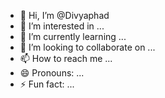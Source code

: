 - 👋 Hi, I’m @Divyaphad
- 👀 I’m interested in ...
- 🌱 I’m currently learning ...
- 💞️ I’m looking to collaborate on ...
- 📫 How to reach me ...
- 😄 Pronouns: ...
- ⚡ Fun fact: ...

<!---
Divyaphad/Divyaphad is a ✨ special ✨ repository because its `README.md` (this file) appears on your GitHub profile.
You can click the Preview link to take a look at your changes.
--->
